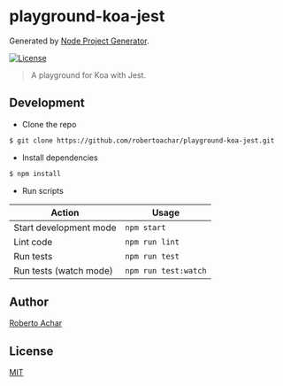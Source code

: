 # playground-koa-jest

Generated by [Node Project Generator](https://github.com/robertoachar/generator-node).

[![License][license-badge]][license-url]

> A playground for Koa with Jest.

## Development

- Clone the repo

```bash
$ git clone https://github.com/robertoachar/playground-koa-jest.git
```

- Install dependencies

```bash
$ npm install
```

- Run scripts

| Action                 | Usage                |
| ---------------------- | -------------------- |
| Start development mode | `npm start`          |
| Lint code              | `npm run lint`       |
| Run tests              | `npm run test`       |
| Run tests (watch mode) | `npm run test:watch` |

## Author

[Roberto Achar](https://twitter.com/robertoachar)

## License

[MIT](https://github.com/robertoachar/playground-koa-jest/blob/master/LICENSE)

[license-badge]: https://img.shields.io/github/license/robertoachar/playground-koa-jest.svg
[license-url]: https://opensource.org/licenses/MIT
